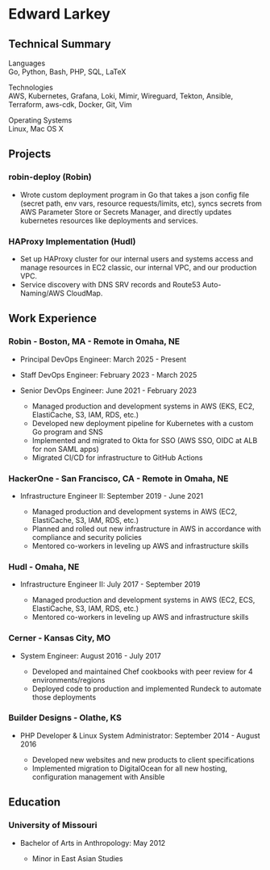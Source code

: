 # Edward Larkey

## Technical Summary

Languages  
Go, Python, Bash, PHP, SQL, LaTeX

Technologies  
AWS, Kubernetes, Grafana, Loki, Mimir, Wireguard, Tekton, Ansible,
Terraform, aws-cdk, Docker, Git, Vim

Operating Systems  
Linux, Mac OS X

## Projects

### robin-deploy (Robin)

- Wrote custom deployment program in Go that takes a json config file
  (secret path, env vars, resource requests/limits, etc), syncs secrets
  from AWS Parameter Store or Secrets Manager, and directly updates
  kubernetes resources like deployments and services.

### HAProxy Implementation (Hudl)

- Set up HAProxy cluster for our internal users and systems access and
  manage resources in EC2 classic, our internal VPC, and our production
  VPC.
- Service discovery with DNS SRV records and Route53 Auto-Naming/AWS
  CloudMap.

## Work Experience

### Robin - Boston, MA - Remote in Omaha, NE

- Principal DevOps Engineer: March 2025 - Present

- Staff DevOps Engineer: February 2023 - March 2025

- Senior DevOps Engineer: June 2021 - February 2023

  - Managed production and development systems in AWS (EKS, EC2,
    ElastiCache, S3, IAM, RDS, etc.)
  - Developed new deployment pipeline for Kubernetes with a custom Go
    program and SNS
  - Implemented and migrated to Okta for SSO (AWS SSO, OIDC at ALB for
    non SAML apps)
  - Migrated CI/CD for infrastructure to GitHub Actions

### HackerOne - San Francisco, CA - Remote in Omaha, NE

- Infrastructure Engineer II: September 2019 - June 2021

  - Managed production and development systems in AWS (EC2, ElastiCache,
    S3, IAM, RDS, etc.)
  - Planned and rolled out new infrastructure in AWS in accordance with
    compliance and security policies
  - Mentored co-workers in leveling up AWS and infrastructure skills

### Hudl - Omaha, NE

- Infrastructure Engineer II: July 2017 - September 2019

  - Managed production and development systems in AWS (EC2, ECS,
    ElastiCache, S3, IAM, RDS, etc.)
  - Mentored co-workers in leveling up AWS and infrastructure skills

### Cerner - Kansas City, MO

- System Engineer: August 2016 - July 2017

  - Developed and maintained Chef cookbooks with peer review for 4
    environments/regions
  - Deployed code to production and implemented Rundeck to automate
    those deployments

### Builder Designs - Olathe, KS

- PHP Developer & Linux System Administrator: September 2014 - August
  2016

  - Developed new websites and new products to client specifications
  - Implemented migration to DigitalOcean for all new hosting,
    configuration management with Ansible

## Education

### University of Missouri

- Bachelor of Arts in Anthropology: May 2012

  - Minor in East Asian Studies
